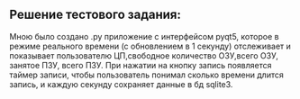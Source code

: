 ## **Решение тестового задания:**

Мною было создано .py приложение с интерфейсом pyqt5, которое в режиме реального времени (с обновлением в 1 секунду) отслеживает и показывает пользователю ЦП,свободное количество ОЗУ,всего ОЗУ, занятое ПЗУ, всего ПЗУ.
При нажатии на кнопку запись появляется таймер записи, чтобы пользователь понимал сколько времени длится запись, и каждую секунду сохраняет данные в бд sqlite3.


